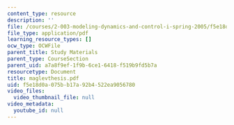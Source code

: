 ```yaml
---
content_type: resource
description: ''
file: /courses/2-003-modeling-dynamics-and-control-i-spring-2005/f5e18d0a075bb17a92b4522ea9056780_maglevthesis.pdf
file_type: application/pdf
learning_resource_types: []
ocw_type: OCWFile
parent_title: Study Materials
parent_type: CourseSection
parent_uid: a7a8f9ef-1f9b-6ce1-6418-f519b9fd5b7a
resourcetype: Document
title: maglevthesis.pdf
uid: f5e18d0a-075b-b17a-92b4-522ea9056780
video_files:
  video_thumbnail_file: null
video_metadata:
  youtube_id: null
---
```

